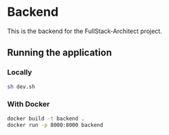 # Backend

This is the backend for the FullStack-Architect project.

## Running the application

### Locally
```bash
sh dev.sh
```

### With Docker
```bash
docker build -t backend .
docker run -p 8000:8000 backend
```
